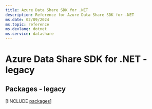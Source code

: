 ```yaml
---
title: Azure Data Share SDK for .NET
description: Reference for Azure Data Share SDK for .NET
ms.date: 02/09/2024
ms.topic: reference
ms.devlang: dotnet
ms.service: datashare
---
```

# Azure Data Share SDK for .NET - legacy
## Packages - legacy
[!INCLUDE [packages](data-share-index.md)]